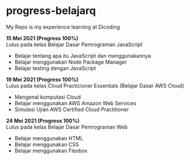 # progress-belajarq
My Repo is my experience learning at Dicoding

**15 Mei 2021 (Progress 100%)**  
Lulus pada kelas Belajar Dasar Pemrograman JavaScript
* Belajar tentang apa itu JavaScript dan menggunakannya
* Belajar menggunakan Node Package Manager
* Belajar testing dengan JavaScript

**19 Mei 2021 (Progress 100%)**  
Lulus pada kelas Cloud Practicioner Essentials (Belajar Dasar AWS Cloud)
* Mengenal komputasi Cloud
* Belajar menggunakan AWS Amazon Web Services
* Simulasi Ujian AWS Certified Cloud Practitioner

**24 Mei 2021 (Progress 100%)**  
Lulus pada kelas Belajar Dasar Pemrograman Web
* Belajar menggunakan HTML
* Belajar menggunakan CSS
* Belajar menggunakan Flexbox
